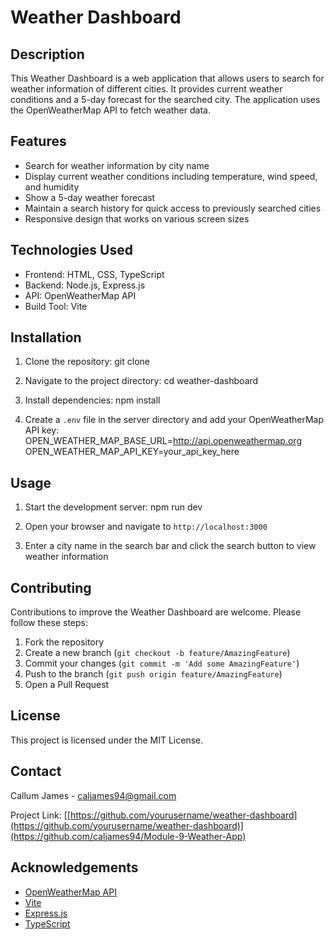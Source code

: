 # Weather Dashboard

## Description

This Weather Dashboard is a web application that allows users to search for weather information of different cities. It provides current weather conditions and a 5-day forecast for the searched city. The application uses the OpenWeatherMap API to fetch weather data.

## Features

- Search for weather information by city name
- Display current weather conditions including temperature, wind speed, and humidity
- Show a 5-day weather forecast
- Maintain a search history for quick access to previously searched cities
- Responsive design that works on various screen sizes

## Technologies Used

- Frontend: HTML, CSS, TypeScript
- Backend: Node.js, Express.js
- API: OpenWeatherMap API
- Build Tool: Vite

## Installation

1. Clone the repository:
   git clone 
<repository-url>

2. Navigate to the project directory:
   cd weather-dashboard

3. Install dependencies:
   npm install

4. Create a `.env` file in the server directory and add your OpenWeatherMap API key:
   OPEN_WEATHER_MAP_BASE_URL=http://api.openweathermap.org
   OPEN_WEATHER_MAP_API_KEY=your_api_key_here

## Usage

1. Start the development server:
   npm run dev

2. Open your browser and navigate to `http://localhost:3000`

3. Enter a city name in the search bar and click the search button to view weather information

## Contributing

Contributions to improve the Weather Dashboard are welcome. Please follow these steps:

1. Fork the repository
2. Create a new branch (`git checkout -b feature/AmazingFeature`)
3. Commit your changes (`git commit -m 'Add some AmazingFeature'`)
4. Push to the branch (`git push origin feature/AmazingFeature`)
5. Open a Pull Request

## License

This project is licensed under the MIT License.

## Contact

Callum James - caljames94@gmail.com

Project Link: [[https://github.com/yourusername/weather-dashboard](https://github.com/yourusername/weather-dashboard)](https://github.com/caljames94/Module-9-Weather-App)

## Acknowledgements

- [OpenWeatherMap API](https://openweathermap.org/api)
- [Vite](https://vitejs.dev/)
- [Express.js](https://expressjs.com/)
- [TypeScript](https://www.typescriptlang.org/)
